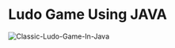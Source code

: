 # Ludo Game Using JAVA
![Classic-Ludo-Game-In-Java](https://github.com/jayeshmuley10/Ludo_Game_Using_Java/assets/115483595/3b04f645-96c2-43ed-ad05-8653f5a818af)
